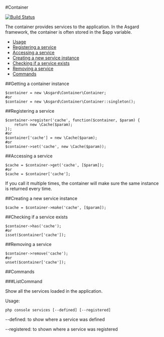 #Container

[![Build Status](https://travis-ci.org/asgardphp/container.svg?branch=master)](https://travis-ci.org/asgardphp/container)

The container provides services to the application. In the Asgard framework, the container is often stored in the $app variable.

- [Usage](#usage)
- [Registering a service](#registering)
- [Accessing a service](#accessing)
- [Creating a new service instance](#creating)
- [Checking if a service exists](#checking)
- [Removing a service](#removing)
- [Commands](#commands)

<a name="usage"></a>
##Getting a container instance

	$container = new \Asgard\Container\Container;
	#or
	$container = new \Asgard\Container\Container::singleton();

<a name="usage"></a>
##Registering a service

	$container->register('cache', function($container, $param) {
		return new \Cache($param);
	});
	#or
	$container['cache'] = new \Cache($param);
	#or
	$container->set('cache', new \Cache($param));

<a name="usage"></a>
##Accessing a service

	$cache = $container->get('cache', [$param]);
	#or
	$cache = $container['cache'];

If you call it multiple times, the container will make sure the same instance is returned every time.

<a name="usage"></a>
##Creating a new service instance

	$cache = $container->make('cache', [$param]);

<a name="usage"></a>
##Checking if a service exists

	$container->has('cache');
	#or
	isset($container['cache']);

<a name="usage"></a>
##Removing a service

	$container->remove('cache');
	#or
	unset($container['cache']);

<a name="usage"></a>
##Commands

###ListCommand

Show all the services loaded in the application.

Usage:

	php console services [--defined] [--registered]

--defined: to show where a service was defined

--registered: to shown where a service was registered